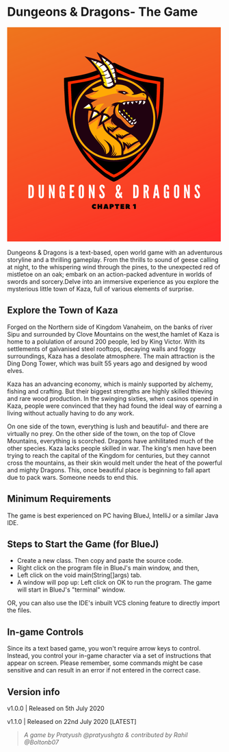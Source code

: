 # Dungeons & Dragons- The Game
![Dungeons & Dragons:Chapter 1](https://github.com/pratyushgta/DnD-The-Game/blob/master/D%26D%20Logo.png)


Dungeons & Dragons is a text-based, open world game with an adventurous storyline and a thrilling gameplay.
From the thrills to sound of geese calling at night, to the whispering wind through the pines, to the unexpected red of mistletoe on an oak; embark on an action-packed adventure in worlds of swords and sorcery.Delve into an immersive experience as you explore the mysterious little town of Kaza, full of various elements of surprise.

## Explore the Town of Kaza
Forged on the Northern side of Kingdom Vanaheim, on the banks of river Sipu and surrounded by Clove Mountains on the west,the hamlet of Kaza is home to a polulation of around 200 people, led by King Victor. With its settlements of galvanised steel rooftops, decaying walls and foggy surroundings, Kaza has a desolate atmosphere. The main attraction is the Ding Dong Tower, which was built 55 years ago and designed by wood elves. 

Kaza has an advancing economy, which is mainly supported by alchemy, fishing and crafting. But their biggest strengths are highly skilled thieving and rare wood production. In the swinging sixties, when casinos opened in Kaza, people were convinced that
they had found the ideal way of earning a living without actually having to do any work. 
        
On one side of the town, everything is lush and beautiful- and there are virtually no prey. On the other side of the town, on the top of Clove Mountains, everything is scorched. Dragons have anhilitated much of the other species.
Kaza lacks people skilled in war. The king's men have been trying to reach the capital of the Kingdom for centuries, but they cannot cross the mountains, as their skin would melt under the heat of the powerful and mighty Dragons. This, once beautiful place is beginning to fall apart due to pack wars. Someone needs to end this.

## Minimum Requirements
The game is best experienced on PC having BlueJ, IntelliJ or a similar Java IDE.

## Steps to Start the Game (for BlueJ)
- Create a new class. Then copy and paste the source code.  
- Right click on the program file in BlueJ's main window, and then,
- Left click on the void main(String[]args) tab.
- A window will pop up: Left click on OK to run the program. The game will start in BlueJ's "terminal" window.

OR, you can also use the IDE's inbuilt VCS cloning feature to directly import the files. 

## In-game Controls
Since its a text based game, you won't require arrow keys to control. Instead, you control your in-game character via a set of instructions that  appear on screen. Please remember, some commands might be case sensitive and can result in an error if not entered in the correct case.    

## Version info
v1.0.0  |  Released on 5th July 2020 

v1.1.0  |  Released on 22nd July 2020 [LATEST]



> *A game by Pratyush @pratyushgta & contributed by Rahil @Boltonb07*


